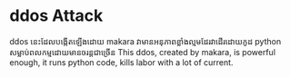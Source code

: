 # ddos Attack
ddos នេះដែលបង្កើតឡើងដោយ makara
វាមានអនុភាពខ្លាំងល្មមដែរវាដើរដោយកូដ python
សម្លាប់ពលកម្មដោយមានចរន្តជាច្រើន
This ddos, created by makara, is powerful enough, it runs python code, kills labor with a lot of current.
